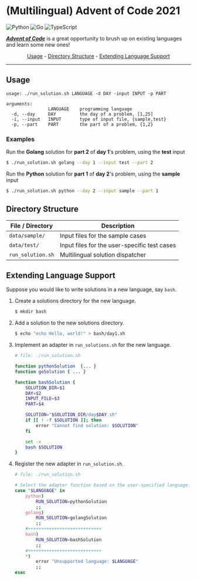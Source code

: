 # (Multilingual) Advent of Code 2021

![Python](https://img.shields.io/badge/Python-3776AB?style=for-the-badge&logo=python&logoColor=white)
![Go](https://img.shields.io/badge/go-%2300ADD8.svg?style=for-the-badge&logo=go&logoColor=white)
![TypeScript](https://img.shields.io/badge/typescript-%23007ACC.svg?style=for-the-badge&logo=typescript&logoColor=white)

[**_Advent of Code_**](https://adventofcode.com/2021)
is a great opportunity to brush up on existing languages
and learn some new ones!

<p align="center">
<a href="#usage">Usage</a>
-
<a href="#directory-structure">Directory Structure</a>
-
<a href="#extending-language-support">Extending Language Support</a>
</p>

---

## Usage

```
usage: ./run_solution.sh LANGUAGE -d DAY -input INPUT -p PART

arguments:
                LANGUAGE    programming language
  -d, --day     DAY         the day of a problem, [1,25]
  -i, --input   INPUT       type of input file, {sample,test}
  -p, --part    PART        the part of a problem, {1,2}
```

### Examples

Run the **Golang** solution for **part 2** of **day 1**'s problem, using the **test** input

```bash
$ ./run_solution.sh golang --day 1 --input test --part 2
```

Run the **Python** solution for **part 1** of **day 2**'s problem, using the **sample** input

```bash
$ ./run_solution.sh python --day 2 --input sample --part 1
```

## Directory Structure

| File / Directory  | Description                                  |
| ----------------- | -------------------------------------------- |
| `data/sample/`    | Input files for the sample cases             |
| `data/test/`      | Input files for the user-specific test cases |
| `run_solution.sh` | Multilingual solution dispatcher             |

## Extending Language Support

Suppose you would like to write solutions in a new language, say `bash`.

1. Create a solutions directory for the new language.

    ```bash
    $ mkdir bash
    ```

2. Add a solution to the new solutions directory.

    ```bash
    $ echo "echo Hello, world!" > bash/day1.sh
    ```

3. Implement an adapter in `run_solutions.sh` for the new language.

    ```bash
    # file: ./run_solution.sh

    function pythonSolution  {... }
    function goSolution { ... }

    function bashSolution {
        SOLUTION_DIR=$1
        DAY=$2
        INPUT_FILE=$3
        PART=$4

        SOLUTION="$SOLUTION_DIR/day$DAY.sh"
        if [[ ! -f $SOLUTION ]]; then
            error "Cannot find solution: $SOLUTION"
        fi

        set -x
        bash $SOLUTION
    }
    ```

4. Register the new adapter in `run_solution.sh`.

    ```bash
    # file: ./run_solution.sh

    # Select the adapter function based on the user-specified language.
    case "$LANGUAGE" in
        python)
            RUN_SOLUTION=pythonSolution
            ;;
        golang)
            RUN_SOLUTION=golangSolution
            ;;
        #++++++++++++++++++++++++++++
        bash)
            RUN_SOLUTION=bashSolution
            ;;
        #++++++++++++++++++++++++++++
        *)
            error "Unsupported language: $LANGUAGE"
            ;;
    esac
    ```
